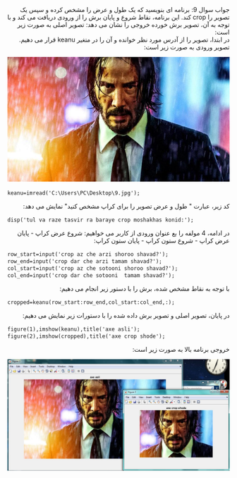 <div dir="rtl">
جواب سوال 9:
    برنامه ای بنویسید که یک طول و عرض را مشخص کرده و سپس یک تصویر را crop کند.
    این برنامه، نقاط شروع و پایان برش را از ورودی دریافت می کند و با توجه به آن، تصویر برش خورده خروجی را نشان می دهد:
تصویر اصلی به صورت زیر است:
</div>

<div dir="rtl">
در ابتدا، تصویر را از آدرس مورد نظر خوانده و آن را در متغیر keanu قرار می دهیم. تصویر ورودی به صورت زیر است:
</div>

![voroodi](9.jpg)

```
keanu=imread('C:\Users\PC\Desktop\9.jpg');
```

<div dir="rtl">
کد زیر، عبارت  " طول و عرض تصویر را برای کراپ مشخص کنید" نمایش می دهد:
</div>

```
disp('tul va raze tasvir ra baraye crop moshakhas konid:');
```

<div dir="rtl">
در ادامه، 4 مولفه را بع عنوان ورودی از کاربر می خواهیم: شروع عرض کراپ - پایان عرض کراپ - شروع ستون کراپ - پایان ستون کراپ:
</div>


```
row_start=input('crop az che arzi shoroo shavad?');
row_end=input('crop dar che arzi tamam shavad?');
col_start=input('crop az che sotooni shoroo shavad?');
col_end=input('crop dar che sotooni  tamam shavad?');
```

<div dir="rtl">
با توجه به نقاط مشخص شده، برش را با دستور زیر انجام می دهیم:
</div>

```
cropped=keanu(row_start:row_end,col_start:col_end,:);
```

<div dir="rtl">
در پایان، تصویر اصلی و تصویر برش داده شده را با دستورات زیر نمایش می دهیم:
</div>

```
figure(1),imshow(keanu),title('axe asli');
figure(2),imshow(cropped),title('axe crop shode');
```

<div dir="rtl">
خروجی برنامه بالا به صورت زیر است:
</div>

![khorooji](9.1.jpg)
